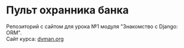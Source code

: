 **Пульт охранника банка**
==================================
Pепозиторий с сайтом для урока №1 модуля "Знакомство с Django: ORM".<br/>Cайт курса: [dvman.org](https://dvmn.org/referrals/G0VoFew47MkBSuukQR1OOSmBvVF1Pa59UXhPqzZq/)
